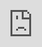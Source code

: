 <!-- .slide: data-background="#E6F7FF" -->

# QC4EO Use Cases <!-- .element: class="r-fit-text" -->

---

<!-- .slide: data-background-transition="slide" data-background="https://www.esa.int/var/esa/storage/images/esa_multimedia/images/2020/11/interior_of_ibm_s_quantum_computer/22347919-1-eng-GB/Interior_of_IBM_s_quantum_computer.jpg" -->

<font size="5" style="color: #3270e8">USE CASE I</font> <!-- .element: class="r-fit-text" -->

---
<section data-transition="none">

## Data source <!-- .element: class="r-fit-text" -->
</section>

<section data-transition="none">

  <iframe style="position:fixed; top:0; left:0; bottom:0; right:0; width:100%; height:100%; border:none; margin:0; padding:0; overflow:hidden; z-index:999999;" src="https://www.youtube.com/embed/KcqxHWB2PaQ?si=Paa0CqPEWk7m9SUf" title="YouTube video player" frameborder="0" allow="accelerometer; autoplay; clipboard-write; encrypted-media; gyroscope; picture-in-picture; web-share" referrerpolicy="strict-origin-when-cross-origin" allowfullscreen></iframe>

</section>

<section data-transition="none">

<img src="https://github.com/phelber/EuroSAT/raw/master/eurosat_overview_small.jpg?raw=true" width="100%" height="100%" data-autoplay>

<font size="5" style="color: #fffafa">EuroSAT</font> <!-- .element: class="r-fit-text" -->

</section>

<section data-transition="none">

SLIDE 1.3

</section>

---

<!-- .slide: data-background-transition="slide" data-background="https://www.esa.int/var/esa/storage/images/esa_multimedia/images/2020/11/interior_of_ibm_s_quantum_computer/22347919-1-eng-GB/Interior_of_IBM_s_quantum_computer.jpg" -->

<font size="5" style="color: #3270e8">USE CASE II</font> <!-- .element: class="r-fit-text" -->

---

<section data-transition="none">

</section>

<section data-transition="none">

SLIDE 2.2

</section>

<section data-transition="none">

SLIDE 2.3

</section>

---